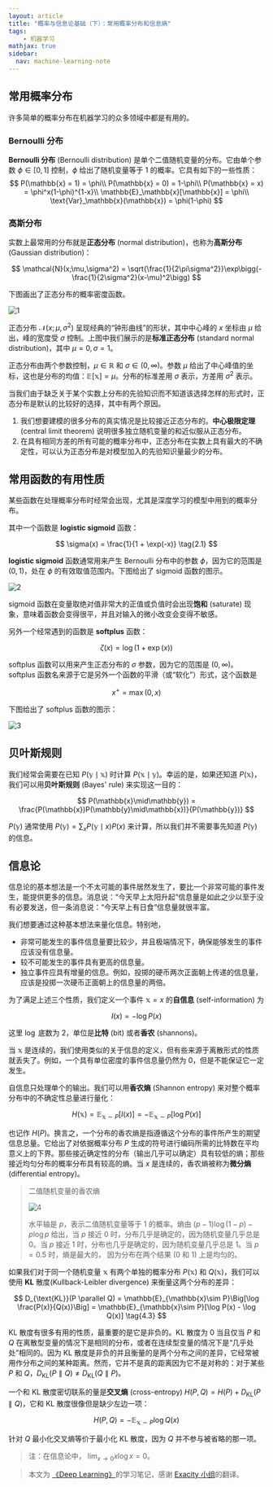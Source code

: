 ```yaml
---
layout: article
title: "概率与信息论基础（下）：常用概率分布和信息熵"
tags:
    - 机器学习
mathjax: true
sidebar:
  nav: machine-learning-note
---
```


## 常用概率分布

许多简单的概率分布在机器学习的众多领域中都是有用的。

### Bernoulli 分布

**Bernoulli 分布** (Bernoulli distribution) 是单个二值随机变量的分布。它由单个参数 $\phi ∈ [0, 1]$ 控制，$\phi$ 给出了随机变量等于 $1$ 的概率。它具有如下的一些性质：
$$
P(\mathbb{x} = 1) = \phi\\
P(\mathbb{x} = 0) = 1-\phi\\
P(\mathbb{x} = x) = \phi^x(1-\phi)^{1-x}\\
\mathbb{E}_\mathbb{x}[\mathbb{x}] = \phi\\
\text{Var}_\mathbb{x}(\mathbb{x}) = \phi(1-\phi)
$$

### 高斯分布

实数上最常用的分布就是**正态分布** (normal distribution)，也称为**高斯分布** (Gaussian distribution)：

$$
\mathcal{N}(x;\mu,\sigma^2) = \sqrt{\frac{1}{2\pi\sigma^2}}\exp\bigg(-\frac{1}{2\sigma^2}(x-\mu)^2\bigg)
$$

下图画出了正态分布的概率密度函数。

![1](/img/article/information-theory/normal_distribution.jpg)

正态分布 $\mathcal{N}(x;\mu,\sigma^2)$ 呈现经典的“钟形曲线”的形状，其中中心峰的 $x$ 坐标由 $\mu$ 给出，峰的宽度受 $\sigma$ 控制。上图中我们展示的是**标准正态分布** (standard normal distribution)，其中 $\mu = 0,\sigma = 1$。

正态分布由两个参数控制，$\mu \in \mathbb{R}$ 和 $\sigma \in (0,\infty)$。参数 $\mu$ 给出了中心峰值的坐标，这也是分布的均值：$\mathbb{E}[\mathbb{x}] = \mu$。分布的标准差用 $\sigma$ 表示，方差用 $\sigma^2$ 表示。

当我们由于缺乏关于某个实数上分布的先验知识而不知道该选择怎样的形式时，正态分布是默认的比较好的选择，其中有两个原因。

1. 我们想要建模的很多分布的真实情况是比较接近正态分布的。**中心极限定理** (central limit theorem) 说明很多独立随机变量的和近似服从正态分布。
2. 在具有相同方差的所有可能的概率分布中，正态分布在实数上具有最大的不确定性，可以认为正态分布是对模型加入的先验知识量最少的分布。

## 常用函数的有用性质

某些函数在处理概率分布时经常会出现，尤其是深度学习的模型中用到的概率分布。

其中一个函数是 $\textbf{logistic sigmoid}$ 函数：

$$
\sigma(x) = \frac{1}{1 + \exp(-x)} \tag{2.1}
$$

$\textbf{logistic sigmoid}$ 函数通常用来产生 Bernoulli 分布中的参数 $\phi$，因为它的范围是 $(0, 1)$，处在 $\phi$ 的有效取值范围内。下图给出了 $\text{sigmoid}$ 函数的图示。

![2](/img/article/information-theory/sigmoid.jpg)

$\text{sigmoid}$ 函数在变量取绝对值非常大的正值或负值时会出现**饱和** (saturate) 现象，意味着函数会变得很平，并且对输入的微小改变会变得不敏感。

另外一个经常遇到的函数是 $\textbf{softplus}$ 函数：

$$
\zeta(x) = \log(1+\exp(x)) \tag{2.2}
$$

$\text{softplus}$ 函数可以用来产生正态分布的 $\sigma$ 参数，因为它的范围是 $(0, \infty)$。$\text{softplus}$ 函数名来源于它是另外一个函数的平滑（或“软化”）形式，这个函数是

$$
x^{+} = \max(0,x) \tag{2.3}
$$

下图给出了 $\text{softplus}$ 函数的图示：

![3](/img/article/information-theory/softplus.jpg)

## 贝叶斯规则

我们经常会需要在已知 $P (\mathbb{y} \mid \mathbb{x})$ 时计算 $P (\mathbb{x} \mid \mathbb{y})$。幸运的是，如果还知道 $P (\mathbb{x})$，我们可以用**贝叶斯规则** (Bayes' rule) 来实现这一目的：

$$
P(\mathbb{x}\mid\mathbb{y}) = \frac{P(\mathbb{x})P(\mathbb{y}\mid\mathbb{x})}{P(\mathbb{y})}
$$

$P(\mathbb{y})$ 通常使用 $P(\mathbb{y}) = \sum_x P(\mathbb{y}\mid x)P(x)$ 来计算，所以我们并不需要事先知道 $P(\mathbb{y})$ 的信息。

## 信息论

信息论的基本想法是一个不太可能的事件居然发生了，要比一个非常可能的事件发生，能提供更多的信息。消息说：“今天早上太阳升起”信息量是如此之少以至于没有必要发送，但一条消息说：“今天早上有日食”信息量就很丰富。

我们想要通过这种基本想法来量化信息。特别地，

- 非常可能发生的事件信息量要比较少，并且极端情况下，确保能够发生的事件应该没有信息量。
- 较不可能发生的事件具有更高的信息量。
- 独立事件应具有增量的信息。例如，投掷的硬币两次正面朝上传递的信息量，应该是投掷一次硬币正面朝上的信息量的两倍。

为了满足上述三个性质，我们定义一个事件 $\mathbb{x} = x$ 的**自信息** (self-information) 为

$$
I(x) = - \log P(x) \tag{4.1}
$$

这里 $\log$ 底数为 $2$，单位是**比特** (bit) 或者**香农** (shannons)。

当 $\mathbb{x}$ 是连续的，我们使用类似的关于信息的定义，但有些来源于离散形式的性质就丢失了。例如，一个具有单位密度的事件信息量仍然为 $0$，但是不能保证它一定发生。

自信息只处理单个的输出。我们可以用**香农熵** (Shannon entropy) 来对整个概率分布中的不确定性总量进行量化：

$$
H(\mathbb{x}) = \mathbb{E}_{\mathbb{x}\sim P}[I(x)] = -\mathbb{E}_{\mathbb{x}\sim P}[\log P(x)] \tag{4.2}
$$

也记作 $H(P)$。换言之，一个分布的香农熵是指遵循这个分布的事件所产生的期望信息总量。它给出了对依据概率分布 $P$ 生成的符号进行编码所需的比特数在平均意义上的下界。那些接近确定性的分布（输出几乎可以确定）具有较低的熵；那些接近均匀分布的概率分布具有较高的熵。当 $x$ 是连续的，香农熵被称为**微分熵** (differential entropy)。

> 二值随机变量的香农熵
>
> ![4](/img/article/information-theory/shannon_entropy.jpg)
>
> 水平轴是 $p$，表示二值随机变量等于 $1$ 的概率。熵由 $(p − 1) \log(1 − p) − p \log p$ 给出，当 $p$ 接近 $0$ 时，分布几乎是确定的，因为随机变量几乎总是 $0$。当 $p$ 接近 $1$ 时，分布也几乎是确定的，因为随机变量几乎总是 $1$。当 $p = 0.5$ 时，熵是最大的， 因为分布在两个结果 ($0$ 和 $1$) 上是均匀的。

如果我们对于同一个随机变量 $\mathbb{x}$ 有两个单独的概率分布 $P(\mathbb{x})$ 和 $Q(\mathbb{x})$，我们可以使用 $\textbf{KL}$ 散度(Kullback-Leibler divergence) 来衡量这两个分布的差异：

$$
D_{\text{KL}}(P \parallel Q) = \mathbb{E}_{\mathbb{x}\sim P}\Big[\log \frac{P(x)}{Q(x)}\Big] = \mathbb{E}_{\mathbb{x}\sim P}[\log P(x) - \log Q(x)] \tag{4.3}
$$

$\text{KL}$ 散度有很多有用的性质，最重要的是它是非负的。$\text{KL}$ 散度为 $0$ 当且仅当 $P$ 和 $Q$ 在离散型变量的情况下是相同的分布，或者在连续型变量的情况下是“几乎处处”相同的。因为 $\text{KL}$ 散度是非负的并且衡量的是两个分布之间的差异，它经常被用作分布之间的某种距离。然而，它并不是真的距离因为它不是对称的：对于某些 $P$ 和 $Q$，$D_{\text{KL}}(P \parallel Q) \ne D_{\text{KL}}(Q \parallel P)$。

一个和 $\text{KL}$ 散度密切联系的量是**交叉熵** (cross-entropy) $H(P, Q) = H(P ) + D_{\text{KL}}(P \parallel Q)$，它和 $\text{KL}$ 散度很像但是缺少左边一项：

$$
H(P,Q) = -\mathbb{E}_{\mathbb{x}\sim P} \log Q(x) \tag{4.4}
$$

针对 $Q$ 最小化交叉熵等价于最小化 $\text{KL}$ 散度，因为 $Q$ 并不参与被省略的那一项。

> 注：在信息论中， $\text{lim}_{x\rightarrow 0} x \log x = 0$。

> 本文为 [《Deep Learning》](http://www.deeplearningbook.org/)的学习笔记，感谢 [Exacity 小组](https://github.com/exacity)的翻译。